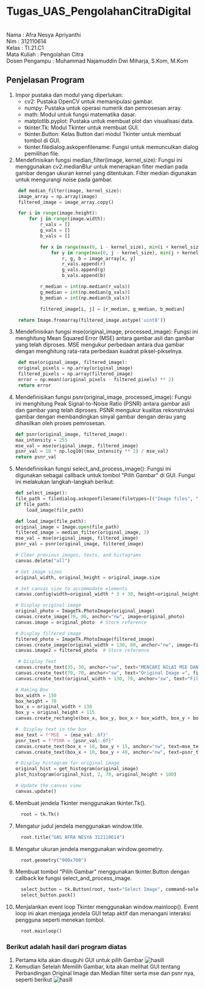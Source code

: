 # Tugas_UAS_PengolahanCitraDigital
<br>
Nama             : Afra Nesya Apriyanthi<br>
Nim              : 312110614<br>
Kelas            : TI.21.C1<br>
Mata Kuliah      : Pengolahan Citra<br>
Dosen Pengampu   : Muhammad Najamuddin Dwi Miharja, S.Kom, M.Kom<br>

## Penjelasan Program
1. Impor pustaka dan modul yang diperlukan:
    - cv2: Pustaka OpenCV untuk memanipulasi gambar.
    - numpy: Pustaka untuk operasi numerik dan pemrosesan array.
    - math: Modul untuk fungsi matematika dasar.
    - matplotlib.pyplot: Pustaka untuk membuat plot dan visualisasi data.
    - tkinter.Tk: Modul Tkinter untuk membuat GUI.
    - tkinter.Button: Kelas Button dari modul Tkinter untuk membuat tombol di GUI.
    - tkinter.filedialog.askopenfilename: Fungsi untuk memunculkan dialog pemilihan file.
2. Mendefinisikan fungsi median_filter(image, kernel_size): Fungsi ini menggunakan cv2.medianBlur untuk menerapkan filter median pada gambar dengan ukuran kernel yang ditentukan. Filter median digunakan untuk mengurangi noise pada gambar.
   ```py
    def median_filter(image, kernel_size):
    image_array = np.array(image)
    filtered_image = image_array.copy()

    for i in range(image.height):
        for j in range(image.width):
            r_vals = []
            g_vals = []
            b_vals = []

            for x in range(max(0, i - kernel_size), min(i + kernel_size + 1, image.height)):
                for y in range(max(0, j - kernel_size), min(j + kernel_size + 1, image.width)):
                    r, g, b = image_array[x, y]
                    r_vals.append(r)
                    g_vals.append(g)
                    b_vals.append(b)

            r_median = int(np.median(r_vals))
            g_median = int(np.median(g_vals))
            b_median = int(np.median(b_vals))

            filtered_image[i, j] = [r_median, g_median, b_median]

    return Image.fromarray(filtered_image.astype('uint8'))
   ```
3. Mendefinisikan fungsi mse(original_image, processed_image): Fungsi ini menghitung Mean Squared Error (MSE) antara gambar asli dan gambar yang telah diproses. MSE mengukur perbedaan antara dua gambar dengan menghitung rata-rata perbedaan kuadrat piksel-pikselnya.
   ```py
    def mse(original_image, filtered_image):
    original_pixels = np.array(original_image)
    filtered_pixels = np.array(filtered_image)
    error = np.mean((original_pixels - filtered_pixels) ** 2)
    return error
   ```
4. Mendefinisikan fungsi psnr(original_image, processed_image): Fungsi ini menghitung Peak Signal-to-Noise Ratio (PSNR) antara gambar asli dan gambar yang telah diproses. PSNR mengukur kualitas rekonstruksi gambar dengan membandingkan sinyal gambar dengan derau yang dihasilkan oleh proses pemrosesan.
    ```py
    def psnr(original_image, filtered_image):
    max_intensity = 255
    mse_val = mse(original_image, filtered_image)
    psnr_val = 10 * np.log10((max_intensity ** 2) / mse_val)
    return psnr_val
   ```
5. Mendefinisikan fungsi select_and_process_image(): Fungsi ini digunakan sebagai callback untuk tombol "Pilih Gambar" di GUI. Fungsi ini melakukan langkah-langkah berikut:
    ```py
    def select_image():
    file_path = filedialog.askopenfilename(filetypes=[("Image files", "*.jpg;*.jpeg;*.png")])
    if file_path:
        load_image(file_path)

    def load_image(file_path):
    original_image = Image.open(file_path)
    filtered_image = median_filter(original_image, 3)
    mse_val = mse(original_image, filtered_image)
    psnr_val = psnr(original_image, filtered_image)

    # Clear previous images, texts, and histograms
    canvas.delete("all")

    # Get image sizes
    original_width, original_height = original_image.size

    # Set canvas size to accommodate elements
    canvas.config(width=original_width * 3 + 30, height=original_height * 2 + 60, bg="turquoise")

    # Display original image
    original_photo = ImageTk.PhotoImage(original_image)
    canvas.create_image(70, 80, anchor="nw", image=original_photo)
    canvas.image = original_photo  # Store reference

    # Display filtered image
    filtered_photo = ImageTk.PhotoImage(filtered_image)
    canvas.create_image(original_width + 130, 80, anchor="nw", image=filtered_photo)
    canvas.image2 = filtered_photo  # Store reference
    
     # Display Text
    canvas.create_text(35, 30, anchor="sw", text="MENCARI NILAI MSE DAN PSNR CITRA 300X300 DENGAN MENGGUNAKAN METODE MEDIAN FILTER", fill="black", font=("tahoma", 14))
    canvas.create_text(70, 70, anchor="sw", text="Original Image =", fill="black", font=("tahoma", 12))
    canvas.create_text(original_width + 130, 70, anchor="sw", text="Filtered Image = Median Filter", fill="black", font=("tahoma", 12))
    
    # Making Box
    box_width = 150
    box_height = 70
    box_x = original_width + 130
    box_y = original_height + 115
    canvas.create_rectangle(box_x, box_y, box_x + box_width, box_y + box_height, fill="turquoise")

    #  Display text in the box
    mse_text = f"MSE  = {mse_val:.6f}"
    psnr_text = f"PSNR = {psnr_val:.6f}"
    canvas.create_text(box_x + 10, box_y + 15, anchor="nw", text=mse_text, fill="black")
    canvas.create_text(box_x + 10, box_y + 40, anchor="nw", text=psnr_text, fill="black")

    # Display histogram for original image
    original_hist = get_histogram(original_image)
    plot_histogram(original_hist, 2, 70, original_height + 100)
    
    # Update the canvas view
    canvas.update()
     ```
6. Membuat jendela Tkinter menggunakan tkinter.Tk().
    ```py
      root = tk.Tk()
    ```
7. Mengatur judul jendela menggunakan window.title.
    ```py
      root.title("UAS AFRA NESYA 312110614")
    ```
8. Mengatur ukuran jendela menggunakan window.geometry.
    ```py
      root.geometry("900x700")
    ```
9. Membuat tombol "Pilih Gambar" menggunakan tkinter.Button dengan callback ke fungsi select_and_process_image.
    ```py
      select_button = tk.Button(root, text="Select Image", command=select_image, bg="ghost white")
      select_button.pack()
    ```
10. Menjalankan event loop Tkinter menggunakan window.mainloop(). Event loop ini akan menjaga jendela GUI tetap aktif dan menangani interaksi pengguna seperti menekan tombol.
    ```py
      root.mainloop()
    ```

### Berikut adalah hasil dari program diatas
1. Pertama kita akan disuguhi GUI untuk pilih Gambar
   ![hasill](screenshot/hasil.png)
2. Kemudian Setelah Memilih Gambar, kita akan melihat GUI tentang Perbandingan Original Image dan Median filter serta mse dan psnr nya, seperti berikut
   ![hasill](screenshot/hasil1.png)

